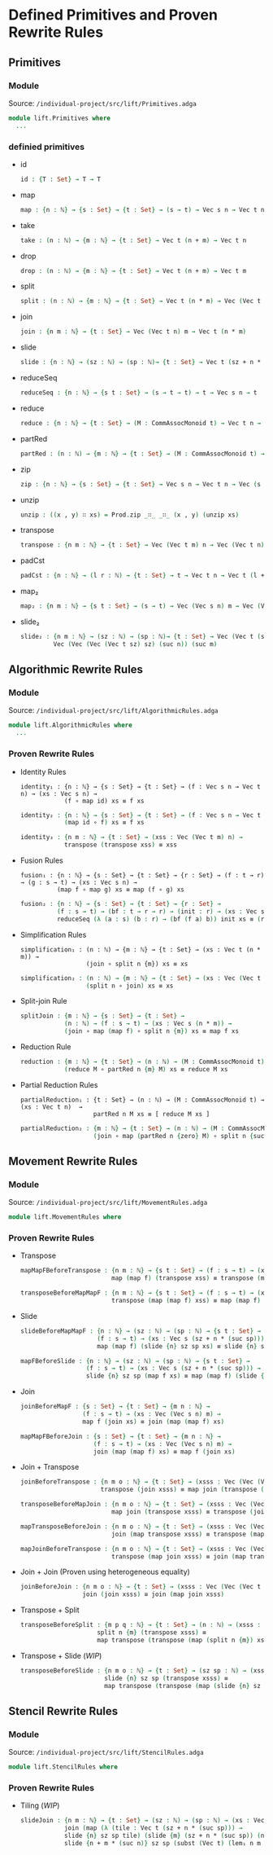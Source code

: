 # Defined Primitives and Proven Rewrite Rules

## Primitives
### Module
Source: `/individual-project/src/lift/Primitives.adga`
```agda
module lift.Primitives where
  ...
```
### definied primitives
* id
  ```agda
  id : {T : Set} → T → T
  ```
* map
  ```agda
  map : {n : ℕ} → {s : Set} → {t : Set} → (s → t) → Vec s n → Vec t n
  ```
* take
  ```agda
  take : (n : ℕ) → {m : ℕ} → {t : Set} → Vec t (n + m) → Vec t n
  ```
* drop
  ```agda
  drop : (n : ℕ) → {m : ℕ} → {t : Set} → Vec t (n + m) → Vec t m
  ```
* split
  ```agda
  split : (n : ℕ) → {m : ℕ} → {t : Set} → Vec t (n * m) → Vec (Vec t n) m
  ```
* join
  ```agda
  join : {n m : ℕ} → {t : Set} → Vec (Vec t n) m → Vec t (n * m)
  ```
* slide
  ```agda
  slide : {n : ℕ} → (sz : ℕ) → (sp : ℕ)→ {t : Set} → Vec t (sz + n * (suc sp)) → Vec (Vec t sz) (suc n)
  ```
* reduceSeq
  ```agda
  reduceSeq : {n : ℕ} → {s t : Set} → (s → t → t) → t → Vec s n → t
  ```
* reduce
  ```agda
  reduce : {n : ℕ} → {t : Set} → (M : CommAssocMonoid t) → Vec t n → t
  ```
* partRed
  ```agda
  partRed : (n : ℕ) → {m : ℕ} → {t : Set} → (M : CommAssocMonoid t) → Vec t (suc m * n) → Vec t (suc m)
  ```
* zip
  ```agda
  zip : {n : ℕ} → {s : Set} → {t : Set} → Vec s n → Vec t n → Vec (s × t) n
  ```
* unzip
  ```agda
  unzip : ((x , y) ∷ xs) = Prod.zip _∷_ _∷_ (x , y) (unzip xs)
  ```
* transpose
  ```agda
  transpose : {n m : ℕ} → {t : Set} → Vec (Vec t m) n → Vec (Vec t n) m
  ```
* padCst
  ```agda
  padCst : {n : ℕ} → (l r : ℕ) → {t : Set} → t → Vec t n → Vec t (l + n + r)
  ```
* map₂
  ```agda
  map₂ : {n m : ℕ} → {s t : Set} → (s → t) → Vec (Vec s n) m → Vec (Vec t n) m
  ```
* slide₂
  ```agda
  slide₂ : {n m : ℕ} → (sz : ℕ) → (sp : ℕ)→ {t : Set} → Vec (Vec t (sz + n * (suc sp))) (sz + m * (suc sp)) →
           Vec (Vec (Vec (Vec t sz) sz) (suc n)) (suc m)
  ```

## Algorithmic Rewrite Rules
### Module
Source: `/individual-project/src/lift/AlgorithmicRules.adga`
```agda
module lift.AlgorithmicRules where
  ...
```
### Proven Rewrite Rules
* Identity Rules
  ```adga
  identity₁ : {n : ℕ} → {s : Set} → {t : Set} → (f : Vec s n → Vec t n) → (xs : Vec s n) →
              (f ∘ map id) xs ≡ f xs
  ```
  ```agda
  identity₂ : {n : ℕ} → {s : Set} → {t : Set} → (f : Vec s n → Vec t n) → (xs : Vec s n) →
              (map id ∘ f) xs ≡ f xs
  ```
  ```agda
  identity₃ : {n m : ℕ} → {t : Set} → (xss : Vec (Vec t m) n) →
              transpose (transpose xss) ≡ xss
  ```

* Fusion Rules
  ```adga
  fusion₁ : {n : ℕ} → {s : Set} → {t : Set} → {r : Set} → (f : t → r) → (g : s → t) → (xs : Vec s n) →
            (map f ∘ map g) xs ≡ map (f ∘ g) xs
  ```
  ```agda
  fusion₂ : {n : ℕ} → {s : Set} → {t : Set} → {r : Set} →
            (f : s → t) → (bf : t → r → r) → (init : r) → (xs : Vec s n) →
            reduceSeq (λ (a : s) (b : r) → (bf (f a) b)) init xs ≡ (reduceSeq bf init ∘ map f) xs
  ```

* Simplification Rules
  ```adga
  simplification₁ : (n : ℕ) → {m : ℕ} → {t : Set} → (xs : Vec t (n * m)) →
                    (join ∘ split n {m}) xs ≡ xs
  ```
  ```agda
  simplification₂ : (n : ℕ) → {m : ℕ} → {t : Set} → (xs : Vec (Vec t n) m) →
                    (split n ∘ join) xs ≡ xs
  ```

* Split-join Rule
  ```agda
  splitJoin : {m : ℕ} → {s : Set} → {t : Set} →
              (n : ℕ) → (f : s → t) → (xs : Vec s (n * m)) →
              (join ∘ map (map f) ∘ split n {m}) xs ≡ map f xs
  ```

* Reduction Rule
  ```agda
  reduction : {m : ℕ} → {t : Set} → (n : ℕ) → (M : CommAssocMonoid t) → (xs : Vec t (suc m * n)) →
              (reduce M ∘ partRed n {m} M) xs ≡ reduce M xs
  ```

* Partial Reduction Rules
  ```adga
  partialReduction₁ : {t : Set} → (n : ℕ) → (M : CommAssocMonoid t) → (xs : Vec t n)  →
                      partRed n M xs ≡ [ reduce M xs ]
  ```
  ```agda
  partialReduction₂ : {m : ℕ} → {t : Set} → (n : ℕ) → (M : CommAssocMonoid t) → (xs : Vec t (n * suc m)) →
                      (join ∘ map (partRed n {zero} M) ∘ split n {suc m}) xs ≡ partRed n {m} M xs
  ```
## Movement Rewrite Rules
### Module
Source: `/individual-project/src/lift/MovementRules.adga`
```agda
module lift.MovementRules where
```

### Proven Rewrite Rules
* Transpose
  ```agda
  mapMapFBeforeTranspose : {n m : ℕ} → {s t : Set} → (f : s → t) → (xss : Vec (Vec s m) n) →
                           map (map f) (transpose xss) ≡ transpose (map (map f) xss)
  ```
  ```agda
  transposeBeforeMapMapF : {n m : ℕ} → {s t : Set} → (f : s → t) → (xss : Vec (Vec s m) n) →
                           transpose (map (map f) xss) ≡ map (map f) (transpose xss)
  ```

* Slide
  ```agda
  slideBeforeMapMapF : {n : ℕ} → (sz : ℕ) → (sp : ℕ) → {s t : Set} →
                       (f : s → t) → (xs : Vec s (sz + n * (suc sp))) →
                       map (map f) (slide {n} sz sp xs) ≡ slide {n} sz sp (map f xs)
  ```

  ```agda
  mapFBeforeSlide : {n : ℕ} → (sz : ℕ) → (sp : ℕ) → {s t : Set} →
                    (f : s → t) → (xs : Vec s (sz + n * (suc sp))) →
                    slide {n} sz sp (map f xs) ≡ map (map f) (slide {n} sz sp xs)
  ```

* Join
  ```agda
  joinBeforeMapF : {s : Set} → {t : Set} → {m n : ℕ} →
                   (f : s → t) → (xs : Vec (Vec s n) m) →
                   map f (join xs) ≡ join (map (map f) xs)
  ```

  ```agda
  mapMapFBeforeJoin : {s : Set} → {t : Set} → {m n : ℕ} →
                      (f : s → t) → (xs : Vec (Vec s n) m) →
                      join (map (map f) xs) ≡ map f (join xs)
  ```

* Join + Transpose
  ```agda
  joinBeforeTranspose : {n m o : ℕ} → {t : Set} → (xsss : Vec (Vec (Vec t o) m) n) →
                        transpose (join xsss) ≡ map join (transpose (map transpose xsss))
  ```

  ```agda
  transposeBeforeMapJoin : {n m o : ℕ} → {t : Set} → (xsss : Vec (Vec (Vec t o) m) n) →
                           map join (transpose xsss) ≡ transpose (join (map transpose xsss))
  ```

  ```agda
  mapTransposeBeforeJoin : {n m o : ℕ} → {t : Set} → (xsss : Vec (Vec (Vec t o) m) n) →
                           join (map transpose xsss) ≡ transpose (map join (transpose xsss))
  ```

  ```agda
  mapJoinBeforeTranspose : {n m o : ℕ} → {t : Set} → (xsss : Vec (Vec (Vec t o) m) n) →
                           transpose (map join xsss) ≡ join (map transpose (transpose xsss))
  ```

* Join + Join (Proven using heterogeneous equality)
  ```agda
  joinBeforeJoin : {n m o : ℕ} → {t : Set} → (xsss : Vec (Vec (Vec t o) m) n) →
                   join (join xsss) ≅ join (map join xsss)
  ```

* Transpose + Split
  ```agda
  transposeBeforeSplit : {m p q : ℕ} → {t : Set} → (n : ℕ) → (xsss : Vec (Vec (Vec t p) (n * m)) q) →
                       split n {m} (transpose xsss) ≡
                       map transpose (transpose (map (split n {m}) xsss))
  ```

* Transpose + Slide (_WIP_)
  ```agda
  transposeBeforeSlide : {n m o : ℕ} → {t : Set} → (sz sp : ℕ) → (xsss : Vec (Vec (Vec t o) (sz + n * (suc sp))) m) →
                         slide {n} sz sp (transpose xsss) ≡
                         map transpose (transpose (map (slide {n} sz sp) xsss))
  ```

## Stencil Rewrite Rules
### Module
Source: `/individual-project/src/lift/StencilRules.adga`
```agda
module lift.StencilRules where
```

### Proven Rewrite Rules
* Tiling (_WIP_)
  ```agda
  slideJoin : {n m : ℕ} → {t : Set} → (sz : ℕ) → (sp : ℕ) → (xs : Vec t (sz + n * (suc sp) + m * suc (n + sp + n * sp))) →
              join (map (λ (tile : Vec t (sz + n * (suc sp))) →
              slide {n} sz sp tile) (slide {m} (sz + n * (suc sp)) (n + sp + n * sp) xs)) ≅
              slide {n + m * (suc n)} sz sp (subst (Vec t) (lem₁ n m sz sp) xs)
  ```
